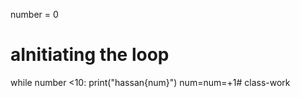 number = 0
# aInitiating the loop
while number <10:
    print("hassan{num}")
    num=num=+1# class-work
